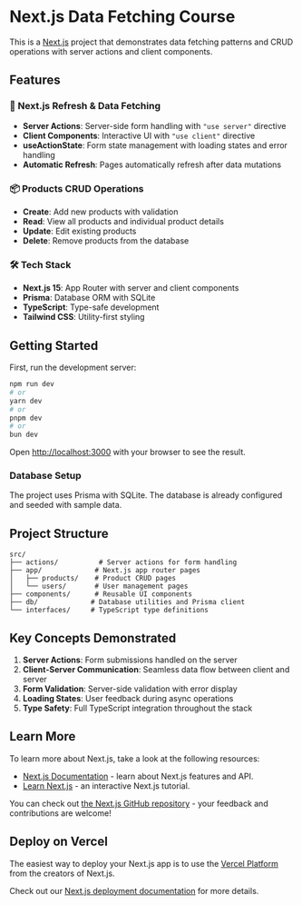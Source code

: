 # Next.js Data Fetching Course

This is a [Next.js](https://nextjs.org) project that demonstrates data fetching patterns and CRUD operations with server actions and client components.

## Features

### 🔄 Next.js Refresh & Data Fetching
- **Server Actions**: Server-side form handling with `"use server"` directive
- **Client Components**: Interactive UI with `"use client"` directive
- **useActionState**: Form state management with loading states and error handling
- **Automatic Refresh**: Pages automatically refresh after data mutations

### 📦 Products CRUD Operations
- **Create**: Add new products with validation
- **Read**: View all products and individual product details
- **Update**: Edit existing products
- **Delete**: Remove products from the database

### 🛠️ Tech Stack
- **Next.js 15**: App Router with server and client components
- **Prisma**: Database ORM with SQLite
- **TypeScript**: Type-safe development
- **Tailwind CSS**: Utility-first styling

## Getting Started

First, run the development server:

```bash
npm run dev
# or
yarn dev
# or
pnpm dev
# or
bun dev
```

Open [http://localhost:3000](http://localhost:3000) with your browser to see the result.

### Database Setup
The project uses Prisma with SQLite. The database is already configured and seeded with sample data.

## Project Structure

```
src/
├── actions/          # Server actions for form handling
├── app/             # Next.js app router pages
│   ├── products/    # Product CRUD pages
│   └── users/       # User management pages
├── components/      # Reusable UI components
├── db/             # Database utilities and Prisma client
└── interfaces/     # TypeScript type definitions
```

## Key Concepts Demonstrated

1. **Server Actions**: Form submissions handled on the server
2. **Client-Server Communication**: Seamless data flow between client and server
3. **Form Validation**: Server-side validation with error display
4. **Loading States**: User feedback during async operations
5. **Type Safety**: Full TypeScript integration throughout the stack

## Learn More

To learn more about Next.js, take a look at the following resources:

- [Next.js Documentation](https://nextjs.org/docs) - learn about Next.js features and API.
- [Learn Next.js](https://nextjs.org/learn) - an interactive Next.js tutorial.

You can check out [the Next.js GitHub repository](https://github.com/vercel/next.js) - your feedback and contributions are welcome!

## Deploy on Vercel

The easiest way to deploy your Next.js app is to use the [Vercel Platform](https://vercel.com/new?utm_medium=default-template&filter=next.js&utm_source=create-next-app&utm_campaign=create-next-app-readme) from the creators of Next.js.

Check out our [Next.js deployment documentation](https://nextjs.org/docs/app/building-your-application/deploying) for more details.
